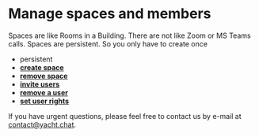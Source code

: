 

# Manage spaces and members

Spaces are like Rooms in a Building. There are not like Zoom or MS Teams calls. Spaces are persistent. So you only have to create once 

- persistent
- **[create space](create-spaces)**
- **[remove space](/docs/FAQs/remove-space)**
- **[invite users](inviteMembers)**
- **[remove a user](ManageSpaceMembers)**
- **[set user rights](ManageSpaceMembers)**

If you have urgent questions, please feel free to contact us by e-mail at [contact@yacht.chat](mailto:contact@yacht.chat).